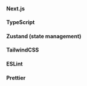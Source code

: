 #### Next.js

#### TypeScript

#### Zustand (state management)

#### TailwindCSS

#### ESLint

#### Prettier
